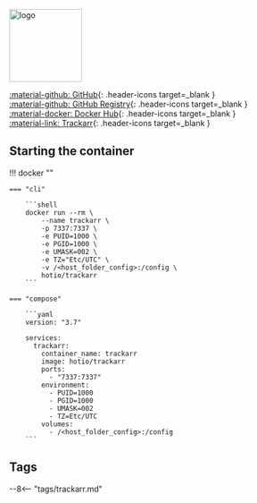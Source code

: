 <img src="https://hotio.dev/img/trackarr.png" alt="logo" height="130" width="130">

[:material-github: GitHub](https://github.com/hotio/trackarr){: .header-icons target=_blank }  
[:material-github: GitHub Registry](https://github.com/orgs/hotio/packages/container/package/trackarr){: .header-icons target=_blank }  
[:material-docker: Docker Hub](https://hub.docker.com/r/hotio/trackarr){: .header-icons target=_blank }  
[:material-link: Trackarr](https://github.com/cloudb0x/trackarr){: .header-icons target=_blank }  

## Starting the container

!!! docker ""

    === "cli"

        ```shell
        docker run --rm \
            --name trackarr \
            -p 7337:7337 \
            -e PUID=1000 \
            -e PGID=1000 \
            -e UMASK=002 \
            -e TZ="Etc/UTC" \
            -v /<host_folder_config>:/config \
            hotio/trackarr
        ```

    === "compose"

        ```yaml
        version: "3.7"

        services:
          trackarr:
            container_name: trackarr
            image: hotio/trackarr
            ports:
              - "7337:7337"
            environment:
              - PUID=1000
              - PGID=1000
              - UMASK=002
              - TZ=Etc/UTC
            volumes:
              - /<host_folder_config>:/config
        ```

## Tags

--8<-- "tags/trackarr.md"
